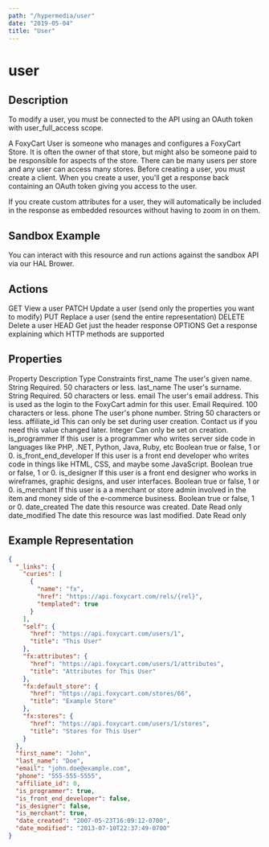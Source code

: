 ```yaml
---
path: "/hypermedia/user"
date: "2019-05-04"
title: "User"
---
```


# user

## Description

To modify a user, you must be connected to the API using an OAuth token with user_full_access scope.

A FoxyCart User is someone who manages and configures a FoxyCart Store. It is often the owner of that store, but might also be someone paid to be responsible for aspects of the store. There can be many users per store and any user can access many stores. Before creating a user, you must create a client. When you create a user, you'll get a response back containing an OAuth token giving you access to the user.

If you create custom attributes for a user, they will automatically be included in the response as embedded resources without having to zoom in on them.

## Sandbox Example

You can interact with this resource and run actions against the sandbox API via our HAL Brower.

## Actions

GET
View a user
PATCH
Update a user (send only the properties you want to modify)
PUT
Replace a user (send the entire representation)
DELETE
Delete a user
HEAD
Get just the header response
OPTIONS
Get a response explaining which HTTP methods are supported

## Properties

Property Description Type Constraints
first_name The user's given name. String Required. 50 characters or less.
last_name The user's surname. String Required. 50 characters or less.
email The user's email address. This is used as the login to the FoxyCart admin for this user. Email Required. 100 characters or less.
phone The user's phone number. String 50 characters or less.
affiliate_id This can only be set during user creation. Contact us if you need this value changed later. Integer Can only be set on creation.
is_programmer If this user is a programmer who writes server side code in languages like PHP, .NET, Python, Java, Ruby, etc Boolean true or false, 1 or 0.
is_front_end_developer If this user is a front end developer who writes code in things like HTML, CSS, and maybe some JavaScript. Boolean true or false, 1 or 0.
is_designer If this user is a front end designer who works in wireframes, graphic designs, and user interfaces. Boolean true or false, 1 or 0.
is_merchant If this user is a a merchant or store admin involved in the item and money side of the e-commerce business. Boolean true or false, 1 or 0.
date_created The date this resource was created. Date Read only
date_modified The date this resource was last modified. Date Read only

## Example Representation

```json
{
  "_links": {
    "curies": [
      {
        "name": "fx",
        "href": "https://api.foxycart.com/rels/{rel}",
        "templated": true
      }
    ],
    "self": {
      "href": "https://api.foxycart.com/users/1",
      "title": "This User"
    },
    "fx:attributes": {
      "href": "https://api.foxycart.com/users/1/attributes",
      "title": "Attributes for This User"
    },
    "fx:default_store": {
      "href": "https://api.foxycart.com/stores/66",
      "title": "Example Store"
    },
    "fx:stores": {
      "href": "https://api.foxycart.com/users/1/stores",
      "title": "Stores for This User"
    }
  },
  "first_name": "John",
  "last_name": "Doe",
  "email": "john.doe@example.com",
  "phone": "555-555-5555",
  "affiliate_id": 0,
  "is_programmer": true,
  "is_front_end_developer": false,
  "is_designer": false,
  "is_merchant": true,
  "date_created": "2007-05-23T16:09:12-0700",
  "date_modified": "2013-07-10T22:37:49-0700"
}
```
